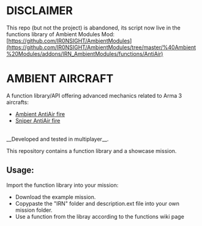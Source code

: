 # DISCLAIMER
This repo (but not the project) is abandoned, its script now live in the functions library of Ambient Modules Mod:
[https://github.com/IR0NSIGHT/AmbientModules](https://github.com/IR0NSIGHT/AmbientModules/tree/master/%40Ambient%20Modules/addons/IRN_AmbientModules/functions/AntiAir)

# AMBIENT AIRCRAFT
A function library/API offering advanced mechanics related to Arma 3 aircrafts: <br>
- [Ambient AntiAir fire](https://github.com/IR0NSIGHT/AmbientAircraft/wiki/Ambient-AntiAir-Fire)
- [Sniper AntiAir fire](https://github.com/IR0NSIGHT/AmbientAircraft/wiki/Sniper-AntiAir)
<br>
__Developed and tested in multiplayer__.

This repository contains a function library and a showcase mission.

## Usage:
Import the function library into your mission:
- Download the example mission.
- Copypaste the "IRN" folder and description.ext file into your own mission folder.
- Use a function from the libray according to the functions wiki page 

